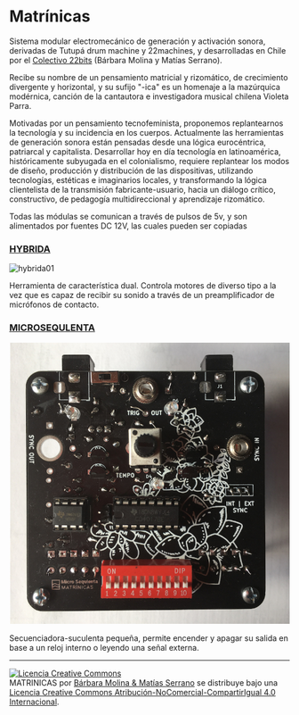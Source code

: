 # Matrínicas

  Sistema modular electromecánico de generación y activación sonora, derivadas de Tutupá drum machine y 22machines, y desarrolladas en Chile por el [Colectivo 22bits](https://www.22bits.org) (Bárbara Molina y Matías Serrano).
  
  Recibe su nombre de un pensamiento matricial y rizomático, de crecimiento divergente y horizontal, y su sufijo "-ica" es un homenaje a la mazúrquica modérnica, canción de la cantautora e investigadora musical chilena Violeta Parra.
  
  Motivadas por un pensamiento tecnofeminista, proponemos replantearnos la tecnología y su incidencia en los cuerpos. Actualmente las herramientas de generación sonora están pensadas desde una lógica eurocéntrica, patriarcal y capitalista. Desarrollar hoy en día tecnología en latinoamérica, históricamente subyugada en el colonialismo, requiere replantear los modos de diseño, producción y distribución de las dispositivas, utilizando tecnologías, estéticas e imaginarios locales, y transformando la lógica clientelista de la transmisión fabricante-usuario, hacia un diálogo crítico, constructivo, de pedagogía multidireccional y aprendizaje rizomático.

 Todas las módulas se comunican a través de pulsos de 5v, y son alimentados por fuentes DC 12V, las cuales pueden ser copiadas
  
  ### [HYBRIDA](https://github.com/22bits/Matrinicas/tree/master/Hybrida)
  
  ![hybrida01](https://github.com/22bits/Matrinicas/tree/master/Hybrida/images/hybrida01.jpg)

  Herramienta de característica dual. Controla motores de diverso tipo a la vez que es capaz de recibir su sonido a través de un preamplificador de micrófonos de contacto.
  
  ### [MICROSEQULENTA](https://github.com/22bits/Matrinicas/tree/master/Micro-Sequlenta)
  
  ![microsequlenta01](https://github.com/22bits/Matrinicas/blob/master/Micro-Sequlenta/images/microseq01.jpg)

  Secuenciadora-suculenta pequeña, permite encender y apagar su salida en base a un reloj interno o leyendo una señal externa.
     
 
 ____________________
<a rel="license" href="http://creativecommons.org/licenses/by-nc-sa/4.0/"><img alt="Licencia Creative Commons" style="border-width:0" src="https://i.creativecommons.org/l/by-nc-sa/4.0/88x31.png" /></a><br /><span xmlns:dct="http://purl.org/dc/terms/" href="http://purl.org/dc/dcmitype/InteractiveResource" property="dct:title" rel="dct:type">MATRINICAS</span> por <a xmlns:cc="http://creativecommons.org/ns#" href="http://www.22bits.org" property="cc:attributionName" rel="cc:attributionURL">Bárbara Molina & Matías Serrano</a> se distribuye bajo una <a rel="license" href="http://creativecommons.org/licenses/by-nc-sa/4.0/">Licencia Creative Commons Atribución-NoComercial-CompartirIgual 4.0 Internacional</a>.
